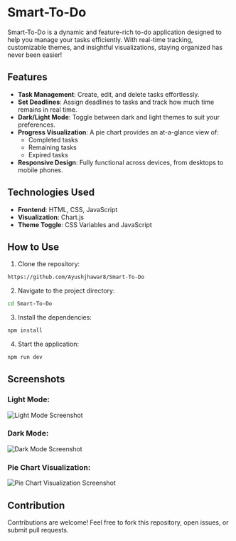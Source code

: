 # Smart-To-Do

Smart-To-Do is a dynamic and feature-rich to-do application designed to help you manage your tasks efficiently. With real-time tracking, customizable themes, and insightful visualizations, staying organized has never been easier!

## Features

- **Task Management**: Create, edit, and delete tasks effortlessly.
- **Set Deadlines**: Assign deadlines to tasks and track how much time remains in real time.
- **Dark/Light Mode**: Toggle between dark and light themes to suit your preferences.
- **Progress Visualization**: A pie chart provides an at-a-glance view of:
  - Completed tasks
  - Remaining tasks
  - Expired tasks
- **Responsive Design**: Fully functional across devices, from desktops to mobile phones.

## Technologies Used

- **Frontend**: HTML, CSS, JavaScript
- **Visualization**: Chart.js 
- **Theme Toggle**: CSS Variables and JavaScript

## How to Use

1. Clone the repository:
```bash
https://github.com/Ayushjhawar8/Smart-To-Do
```

2. Navigate to the project directory:
  ```bash
  cd Smart-To-Do
  ```

3. Install the dependencies:
  ```bash
  npm install
  ```
4. Start the application:
  ```bash
  npm run dev
  ```
## Screenshots

### Light Mode:
![Light Mode Screenshot](path/to/light-mode-screenshot.png)

### Dark Mode:
![Dark Mode Screenshot](path/to/dark-mode-screenshot.png)

### Pie Chart Visualization:
![Pie Chart Visualization Screenshot](path/to/pie-chart-screenshot.png)

## Contribution

Contributions are welcome! Feel free to fork this repository, open issues, or submit pull requests.

